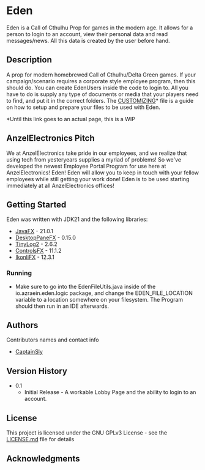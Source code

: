# Eden

Eden is a Call of Cthulhu Prop for games in the modern age. It allows for a person to login to an account, view their personal data and read messages/news. All this data is created by the user before hand. 

## Description

A prop for modern homebrewed Call of Cthulhu/Delta Green games. If your campaign/scenario requires a corporate style employee program, then this should do. You can create EdenUsers inside the code to login to. All you have to do is supply any type of documents or media that your players need to find, and put it in the correct folders. The [CUSTOMIZING](CUSTOMIZING.md)* file is a guide on how to setup and prepare your files to be used with Eden. 


*Until this link goes to an actual page, this is a WIP

## AnzelElectronics Pitch

We at AnzelElectronics take pride in our employees, and we realize that using tech from yesteryears supplies a myriad of problems! So we've developed the newest Employee Portal Program for use here at AnzelElectronics! Eden! Eden will allow you to keep in touch with your fellow employees while still getting your work done! Eden is to be used starting immediately at all AnzelElectronics offices! 


## Getting Started

Eden was written with JDK21 and the following libraries:
* [JavaFX](https://openjfx.io/openjfx-docs/#introduction) - 21.0.1
* [DesktopPaneFX](https://github.com/kordamp/desktoppanefx) - 0.15.0
* [TinyLog2](https://tinylog.org/v2/) - 2.6.2
* [ControlsFX](https://central.sonatype.com/artifact/org.controlsfx/controlsfx) - 11.1.2
* [IkonliFX](https://github.com/kordamp/ikonli/) - 12.3.1

### Running

* Make sure to go into the EdenFileUtils.java inside of the io.azraein.eden.logic package, and change the EDEN_FILE_LOCATION variable to a location somewhere on your filesystem. The Program should then run in an IDE afterwards. 

## Authors

Contributors names and contact info

* [CaptainSly](https://github.com/CaptainSly)

## Version History

* 0.1
    * Initial Release - A workable Lobby Page and the ability to login to an account. 

## License

This project is licensed under the GNU GPLv3 License - see the [LICENSE.md](LICENSE.md) file for details

## Acknowledgments

